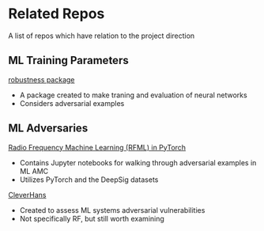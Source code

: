 # Related Repos
A list of repos which have relation to the project direction

## 

## ML Training Parameters
[robustness package](https://github.com/MadryLab/robustness)
- A package created to make traning and evaluation of neural networks
- Considers adversarial examples

## ML Adversaries
[Radio Frequency Machine Learning (RFML) in PyTorch](https://github.com/brysef/rfml?tab=readme-ov-file)
- Contains Jupyter notebooks for walking through adversarial examples in ML AMC
- Utilizes PyTorch and the DeepSig datasets


[CleverHans](https://github.com/cleverhans-lab/cleverhans)
- Created to assess ML systems adversarial vulnerabilities
- Not specifically RF, but still worth examining
